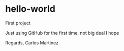 # hello-world
First project

Just using GitHub for the first time, not big deal I hope

Regards,
Carlos Martinez
